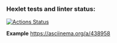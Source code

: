 ### Hexlet tests and linter status:
[![Actions Status](https://github.com/georgy-p/frontend-project-lvl2/workflows/hexlet-check/badge.svg)](https://github.com/georgy-p/frontend-project-lvl2/actions)

**Example**
https://asciinema.org/a/438958
